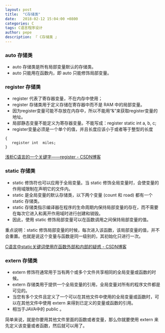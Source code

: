 ```yaml
---
layout: post
title:  "C存储类"
date:   2018-02-12 15:04:00 +0800
categories: C
tags: C语言程序设计
author: pepe
description: 『 C存储类 』
---
```


### **auto 存储类**

* auto 存储类是所有局部变量默认的存储类。
* auto 只能用在函数内，即 auto 只能修饰局部变量。

### **register 存储类**

* register 代表了寄存器变量，不在内存中使用；
* register 存储类用于定义存储在寄存器中而不是 RAM 中的局部变量。
* 因为register变量可能不存放在内存中，所以不能用“&”来获取register变量的地址。
* 局部静态变量不能定义为寄存器变量。不能写成：register static int a, b, c;
* register变量必须是一个单个的值，并且长度应该小于或者等于整型的长度

```
{
   register int  miles;
}
```

[浅析C语言的一个关键字——register - CSDN博客](http://blog.csdn.net/21aspnet/article/details/257511)

### **static 存储类**

* static 修饰符也可以应用于全局变量。当 static 修饰全局变量时，会使变量的作用域限制在声明它的文件内。
* static 是全局变量的默认存储类，以下两个变量 (count 和 road) 都有一个 static 存储类。
* static 存储类指示编译器在程序的生命周期内保持局部变量的存在，而不需要在每次它进入和离开作用域时进行创建和销毁。
* 因此，使用 static 修饰局部变量可以在函数调用之间保持局部变量的值。

重点说明：static 修饰局部变量的时候，每次进入该函数，该局部变量的值，并不会重置。也就是说这个变量与函数是同一级别的，其初始化只进行一次。


[C语言中static关键词使用在函数外部和内部的疑惑 - CSDN博客](http://blog.csdn.net/xiaobai2458/article/details/51880291)

### **extern 存储类**

* extern 修饰符通常用于当有两个或多个文件共享相同的全局变量或函数的时候。
* extern 存储类用于提供一个全局变量的引用，全局变量对所有的程序文件都是可见的。
* 当您有多个文件且定义了一个可以在其他文件中使用的全局变量或函数时，可以在其他文件中使用 extern 来得到已定义的变量或函数的引用。
* 相当于JAVA中的 public 。

简单来说，就是你要用其他文件里面的函数或者变量，那么你就要使用 extern 来先定义该变量或者函数，然后就可以用了。




